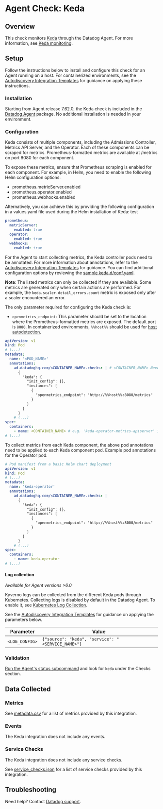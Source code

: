 # Agent Check: Keda

## Overview

This check monitors [Keda][1] through the Datadog Agent. For more information, see [Keda monitoring][10].

## Setup

Follow the instructions below to install and configure this check for an Agent running on a host. For containerized environments, see the [Autodiscovery Integration Templates][3] for guidance on applying these instructions.

### Installation

Starting from Agent release 7.62.0, the Keda check is included in the [Datadog Agent][2] package. No additional installation is needed in your environment.

### Configuration

Keda consists of multiple components, including the Admissions Controller, Metrics API Server, and the Operator. Each of these components can be scraped for metrics. Prometheus-formatted metrics are available at /metrics on port 8080 for each component.

To expose these metrics, ensure that Prometheus scraping is enabled for each component. For example, in Helm, you need to enable the following Helm configuration options:
- prometheus.metricServer.enabled
- prometheus.operator.enabled
- prometheus.webhooks.enabled

Alternatively, you can achieve this by providing the following configuration in a values.yaml file used during the Helm installation of Keda: test

```yaml
prometheus:
  metricServer:
    enabled: true
  operator:
    enabled: true
  webhooks:
    enabled: true
```

For the Agent to start collecting metrics, the Keda controller pods need to be annotated. For more information about annotations, refer to the [Autodiscovery Integration Templates][3] for guidance. You can find additional configuration options by reviewing the [sample keda.d/conf.yaml][4]. 

**Note**: The listed metrics can only be collected if they are available. Some metrics are generated only when certain actions are performed. For example, the `keda.scaler.detail_errors.count` metric is exposed only after a scaler encountered an error.

The only parameter required for configuring the Keda check is:
- `openmetrics_endpoint`: This parameter should be set to the location where the Prometheus-formatted metrics are exposed. The default port is `8080`. In containerized environments, `%%host%%` should be used for [host autodetection][3]. 

```yaml
apiVersion: v1
kind: Pod
# (...)
metadata:
  name: '<POD_NAME>'
  annotations:
    ad.datadoghq.com/<CONTAINER_NAME>.checks: | # <CONTAINER_NAME> Needs to match the container name at the bottom. 'keda-operator-metrics-apiserver' in this example.
      {
        "keda": {
          "init_config": {},
          "instances": [
            {
              "openmetrics_endpoint": "http://%%host%%:8080/metrics"
            }
          ]
        }
      }
    # (...)
spec:
  containers:
    - name: <CONTAINER_NAME> # e.g. 'keda-operator-metrics-apiserver' in the Metrics API Server
# (...)
```

To collect metrics from each Keda component, the above pod annotations need to be applied to each Keda component pod. Example pod annotations for the Operator pod:

```yaml
# Pod manifest from a basic Helm chart deployment
apiVersion: v1
kind: Pod
# (...)
metadata:
  name: 'keda-operator'
  annotations:
    ad.datadoghq.com/<CONTAINER_NAME>.checks: |
      {
        "keda": {
          "init_config": {},
          "instances": [
            {
              "openmetrics_endpoint": "http://%%host%%:8000/metrics"
            }
          ]
        }
      }
    # (...)
spec:
  containers:
    - name: keda-operator
# (...)
```
#### Log collection

_Available for Agent versions >6.0_

Kyverno logs can be collected from the different Keda pods through Kubernetes. Collecting logs is disabled by default in the Datadog Agent. To enable it, see [Kubernetes Log Collection][10].

See the [Autodiscovery Integration Templates][3] for guidance on applying the parameters below.

| Parameter      | Value                                                   |
| -------------- | ------------------------------------------------------- |
| `<LOG_CONFIG>` | `{"source": "keda", "service": "<SERVICE_NAME>"}`  |

### Validation

[Run the Agent's status subcommand][6] and look for `keda` under the Checks section.

## Data Collected

### Metrics

See [metadata.csv][7] for a list of metrics provided by this integration.

### Events

The Keda integration does not include any events.

### Service Checks

The Keda integration does not include any service checks.

See [service_checks.json][8] for a list of service checks provided by this integration.

## Troubleshooting

Need help? Contact [Datadog support][9].


[1]: https://keda.sh/
[2]: https://app.datadoghq.com/account/settings/agent/latest
[3]: https://docs.datadoghq.com/agent/kubernetes/integrations/
[4]: https://github.com/DataDog/integrations-core/blob/master/keda/datadog_checks/keda/data/conf.yaml.example
[5]: https://docs.datadoghq.com/agent/guide/agent-commands/#start-stop-and-restart-the-agent
[6]: https://docs.datadoghq.com/agent/guide/agent-commands/#agent-status-and-information
[7]: https://github.com/DataDog/integrations-core/blob/master/keda/metadata.csv
[8]: https://github.com/DataDog/integrations-core/blob/master/keda/assets/service_checks.json
[9]: https://docs.datadoghq.com/help/
[10]: https://keda.sh/docs/2.16/integrations/prometheus/
[11]: https://github.com/kedacore/charts/blob/main/keda/README.md#operations
